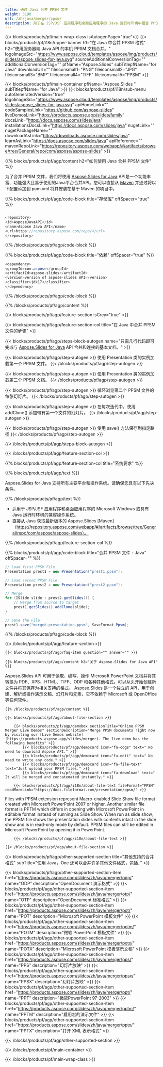 ```yaml
---
title: 通过 Java 合并 PPSM 文件
weight: 3190
url: /zh/java/merger/ppsm/ 
description: 用于在 JSP/JSF 应用程序和桌面应用程序的 Java 运行时环境中组合 PPSM 文档的 Java 示例代码。
---
```


{{< blocks/products/pf/main-wrap-class isAutogenPage="true">}}
{{< blocks/products/pf/i18n/upper-banner h1="在 Java 中合并 PPSM 格式" h2="使用服务器端 Java API 的本机 PPSM 文档合并。" logoImageSrc="https://www.aspose.cloud/templates/aspose/img/products/slides/aspose_slides-for-java.svg" sourceAdditionalConversionTag="" additionalConversionTag="" pfName="Aspose.Slides" subTitlepfName="for Java" downloadUrl="" fileiconsmall1="PNG" fileiconsmall2="JPG" fileiconsmall3="BMP" fileiconsmall4="TIFF" fileiconsmall5="PPSM" >}}

{{< blocks/products/pf/main-container pfName="Aspose.Slides " subTitlepfName="for Java" >}}
{{< blocks/products/pf/i18n/sub-menu autoGeneratedVersion="true" logoImageSrc="https://www.aspose.cloud/templates/aspose/img/products/slides/aspose_slides-for-java.svg" apiHomeLink="" codeSamplesLink="https://github.com/aspose-slides" liveDemosLink="https://products.aspose.app/slides/family" docsLink="https://docs.aspose.com/slides/java" installationsDocsLink="https://docs.aspose.com/slides/java" nugetLink="" nugetPackageName="" downloadAsLink="https://downloads.aspose.com/slides/java" learnAsLink="https://docs.aspose.com/slides/java" apiReference="" mavenRepoLink="https://repository.aspose.com/webapp/#/artifacts/browse/tree/General/repo/com/aspose/aspose-slides" >}}

{{% blocks/products/pf/agp/content h2="如何使用 Java 合并 PPSM 文件" %}}

 为了合并 PPSM 文件，我们将使用
 [Aspose.Slides for Java](https://products.aspose.com/slides/zh/java)
 API是一个功能丰富、功能强大且易于使用的Java平台合并API。您可以直接从
 [Maven](https://repository.aspose.com/webapp/#/artifacts/browse/tree/General/repo/com/aspose/aspose-slides)
 并通过将以下配置添加到 pom.xml 将其安装在基于 Maven 的项目中。

{{% blocks/products/pf/agp/code-block title="存储库" offSpacer="true" %}}

```cs

<repository>
<id>AsposeJavaAPI</id>
<name>Aspose Java API</name>
<url>https://repository.aspose.com/repo/</url>
</repository>

```

{{% /blocks/products/pf/agp/code-block %}}

{{% blocks/products/pf/agp/code-block title="依赖" offSpacer="true" %}}

```cs
<dependency>
<groupId>com.aspose</groupId>
<artifactId>aspose-slides</artifactId>
<version>version of aspose-slides API</version>
<classifier>jdk17</classifier>
</dependency>

```

{{% /blocks/products/pf/agp/code-block %}}

{{% /blocks/products/pf/agp/content %}}

{{< blocks/products/pf/agp/feature-section isGrey="true" >}}


{{< blocks/products/pf/agp/feature-section-col title="在 Java 中合并 PPSM 文件的步骤" >}}

{{< blocks/products/pf/agp/steps-block-autogen name="只需几行代码即可完成与 [Aspose.Slides for Java](https://products.aspose.com/slides/zh/java) API 合并和连接的基本文档。" >}}

{{< blocks/products/pf/agp/step-autogen >}}
使用 Presentation 类的实例加载第一个 PPSM 文件。
{{< /blocks/products/pf/agp/step-autogen >}}

{{< blocks/products/pf/agp/step-autogen >}}
使用 Presentation 类的实例加载第二个 PPSM 文档。
{{< /blocks/products/pf/agp/step-autogen >}}

{{< blocks/products/pf/agp/step-autogen >}}
循环浏览第二个 PPSM 文件的每张幻灯片。
{{< /blocks/products/pf/agp/step-autogen >}}

{{< blocks/products/pf/agp/step-autogen >}}
在每次迭代中，使用 addClone() 添加带有第一个文件的幻灯片。
{{< /blocks/products/pf/agp/step-autogen >}}

{{< blocks/products/pf/agp/step-autogen >}}
使用 save() 方法保存到指定路径
{{< /blocks/products/pf/agp/step-autogen >}}

{{< /blocks/products/pf/agp/steps-block-autogen >}}

{{< /blocks/products/pf/agp/feature-section-col >}}

{{% blocks/products/pf/agp/feature-section-col title="系统要求" %}}

{{% blocks/products/pf/agp/text %}}

 Aspose.Slides for Java 支持所有主要平台和操作系统。请确保您具有以下先决条件。

{{% /blocks/products/pf/agp/text %}}

- 适用于 JSP/JSF 应用程序和桌面应用程序的 Microsoft Windows 或具有 Java 运行时环境的兼容操作系统。
- 直接从 Java 获取最新版本的 Aspose.Slides
 [Maven]（https://repository.aspose.com/webapp/#/artifacts/browse/tree/General/repo/com/aspose/aspose-slides）。

{{% /blocks/products/pf/agp/feature-section-col %}}

{{% blocks/products/pf/agp/code-block title="合并 PPSM 文件 - Java" offSpacer="" %}}

```cs
// Load first PPSM File
Presentation prest1 = new Presentation("prest1.ppsm");

// Load second PPSM File
Presentation prest2 = new Presentation("prest2.ppsm");

// Merge
for (ISlide slide : prest2.getSlides()) {
	// Merge from source to target
	prest1.getSlides().addClone(slide);
}

// Save the File
prest1.save("merged-presentation.ppsm", SaveFormat.Ppsm);  

```

{{% /blocks/products/pf/agp/code-block %}}

{{< /blocks/products/pf/agp/feature-section >}}

    {{< blocks/products/pf/agp/faq-item question="" answer="" >}}
 

<!-- aboutfile Starts -->

    {{% blocks/products/pf/agp/content h2="关于 Aspose.Slides for Java API" %}}

 Aspose.Slides API 可用于读取、编写、操作 Microsoft PowerPoint 文档并将其转换为 PDF、XPS、HTML、TIFF、ODP 和各种其他格式。可以从头开始创建新文件并将其保存为相关支持的格式。 Aspose.Slides 是一个独立的 API，用于创建、解析或操作演示文稿、幻灯片和元素，它不依赖于 Microsoft 或 OpenOffice 等任何软件。  



    {{% /blocks/products/pf/agp/content %}}

    {{< blocks/products/pf/agp/about-file-section >}}

        {{< blocks/products/pf/agp/demobox sectionTitle="Online PPSM Merger Live Demos" sectionDescription="Merge PPSM documents right now by visiting our [Live Demos website](https://products.aspose.app/slides/merger). The live demo has the following benefits" >}}
            {{< blocks/products/pf/agp/democard icon="fa-cogs" text=" No need to download Aspose API." >}}
            {{< blocks/products/pf/agp/democard icon="fa-edit" text=" No need to write any code." >}}
            {{< blocks/products/pf/agp/democard icon="fa-file-text" text="Just upload your PPSM files." >}}
            {{< blocks/products/pf/agp/democard icon="fa-download" text=" It will be merged and concatenated instantly." >}}

        {{< blocks/products/pf/agp/i18n/about-file-text fileFormat="PPSM" readMoreLink="https://docs.fileformat.com/presentation/ppsm/" >}}
Files with PPSM extension represent Macro-enabled Slide Show file format created with Microsoft PowerPoint 2007 or higher. Another similar file format is PPTM which differs in opening with Microsoft PowerPoint in editable format instead of running as Slide Show. When run as slide show, the PPSM file shows the presentation slides with contents intact in the slide show and is in read-only mode by default. PPSM files can still be edited in Microsoft PowerPoint by opening it in PowerPoint. 

        {{< /blocks/products/pf/agp/i18n/about-file-text >}}

    {{< /blocks/products/pf/agp/about-file-section >}}

<!-- aboutfile Ends -->

{{< blocks/products/pf/agp/other-supported-section title="其他支持的合并格式" subTitle="使用 Java，One 还可以合并许多其他文件格式，包括.." >}}

{{< blocks/products/pf/agp/other-supported-section-item href="https://products.aspose.com/slides/zh/java/merger/odp/" name="ODP" description="OpenDocument 演示格式" >}}
{{< blocks/products/pf/agp/other-supported-section-item href="https://products.aspose.com/slides/zh/java/merger/otp/" name="OTP" description="OpenDocument 标准格式" >}}
{{< blocks/products/pf/agp/other-supported-section-item href="https://products.aspose.com/slides/zh/java/merger/pot/" name="POT" description="Microsoft PowerPoint 模板文件" >}}
{{< blocks/products/pf/agp/other-supported-section-item href="https://products.aspose.com/slides/zh/java/merger/potm/" name="POTM" description="微软 PowerPoint 模板文件" >}}
{{< blocks/products/pf/agp/other-supported-section-item href="https://products.aspose.com/slides/zh/java/merger/potx/" name="POTX" description="Microsoft PowerPoint 模板演示文稿" >}}
{{< blocks/products/pf/agp/other-supported-section-item href="https://products.aspose.com/slides/zh/java/merger/pps/" name="PPS" description="幻灯片放映" >}}
{{< blocks/products/pf/agp/other-supported-section-item href="https://products.aspose.com/slides/zh/java/merger/ppsx/" name="PPSX" description="幻灯片放映" >}}
{{< blocks/products/pf/agp/other-supported-section-item href="https://products.aspose.com/slides/zh/java/merger/ppt/" name="PPT" description="微软PowerPoint 97-2003" >}}
{{< blocks/products/pf/agp/other-supported-section-item href="https://products.aspose.com/slides/zh/java/merger/pptm/" name="PPTM" description="启用宏的演示文件" >}}
{{< blocks/products/pf/agp/other-supported-section-item href="https://products.aspose.com/slides/zh/java/merger/pptx/" name="PPTX" description="打开 XML 表示格式" >}}

{{< /blocks/products/pf/agp/other-supported-section >}}

{{< /blocks/products/pf/main-container >}}
    
{{< /blocks/products/pf/main-wrap-class >}}